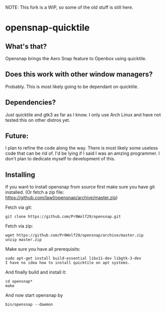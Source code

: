 NOTE: This fork is a WIP, so some of the old stuff is still here.

opensnap-quicktile
==================

What's that?
------------
Opensnap brings the Aero Snap feature to Openbox using quicktile.


Does this work with other window managers?
------------------------------------------
Probably. This is most likely going to be dependant on quicktile.

Dependencies?
-------------
Just quicktile and gtk3 as far as I know. I only use Arch Linux and have not tested this on other distros yet.

Future:
------
I plan to refine the code along the way. There is most likely some useless code that can be rid of. I'd be lying if I said I was an amzing programmer. I don't plan to dedicate myself to development of this.

Installing
----------
If you want to install opensnap from source first make sure you have git installed. (Or fetch a zip file: https://github.com/lawl/opensnap/archive/master.zip)

Fetch via git:

    git clone https://github.com/Pr0Wolf29/opensnap.git

Fetch via zip:

    wget https://github.com/Pr0Wolf29/opensnap/archive/master.zip
    unzip master.zip

Make sure you have all prerequisits:

    sudo apt-get install build-essential libx11-dev libgtk-3-dev
    I have no idea how to install quicktile on apt systems.

And finally build and install it:

    cd opensnap*
    make

And now start opensnap by

    bin/opensnap --daemon